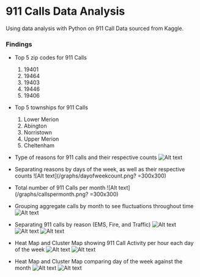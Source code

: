 # 911 Calls Data Analysis

Using data analysis with Python on 911 Call Data sourced from Kaggle.
 ### Findings
- Top 5 zip codes for 911 Calls
    1.	19401
    2.	19464
    3.	19403
    4.	19446
    5.	19406

- Top 5 townships for 911 Calls
    1.	Lower Merion
    2.	Abington
    3.	Norristown
    4.	Upper Merion
    5.	Cheltenham

- Type of reasons for 911 calls and their respective counts
![Alt text](/graphs/reasoncount.png?raw=true)
- Separating reasons by days of the week, as well as their respective counts
![Alt text](/graphs/dayofweekcount.png? =300x300)
- Total number of 911 Calls per month
![Alt text](/graphs/callspermonth.png? =300x300)
- Grouping aggregate calls by month to see fluctuations throughout time
![Alt text](/graphs/aggcallsmonth.png?raw=true)
- Separating 911 calls by reason (EMS, Fire, and Traffic)
![Alt text](/graphs/ems.png?raw=true)
![Alt text](/graphs/fire.png?raw=true)
![Alt text](/graphs/traffic.png?raw=true)
- Heat Map and Cluster Map showing 911 Call Activity per hour each day of the week
![Alt text](/graphs/heatmap.png?raw=true)
![Alt text](/graphs/clustermap.png?raw=true)
- Heat Map and Cluster Map comparing day of the week against the month
![Alt text](/graphs/heatmap2.png?raw=true)
![Alt text](/graphs/clustermap2.png?raw=true)



